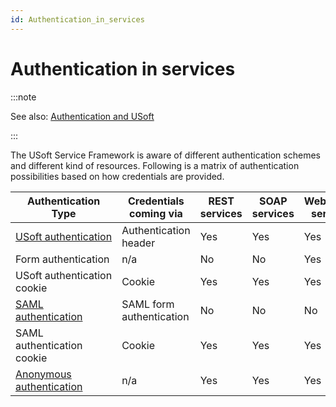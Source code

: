 ```yaml
---
id: Authentication_in_services
---
```


# Authentication in services


:::note

See also: [Authentication and USoft](/docs/Authorisation_and_access/Authentication_and_USoft/Authentication_and_USoft.md)

:::

The USoft Service Framework is aware of different authentication schemes and different kind of resources. Following is a matrix of authentication possibilities based on how credentials are provided.

|**Authentication Type**|**Credentials coming via**|**REST services**|**SOAP services**|**WebSocket services**|**Web Applications**|
|--------|--------|--------|--------|--------|--------|
|[USoft authentication](/docs/Services/Authentication_in_services/USoft_authentication_for_services.md)|Authentication header|Yes     |Yes     |Yes     |No      |
|Form authentication|n/a     |No      |No      |Yes     |
|USoft authentication cookie|Cookie  |Yes     |Yes     |Yes     |
|[SAML authentication](/docs/Services/Authentication_in_services/SAML_authentication.md)|SAML form authentication|No      |No      |No      |Yes     |
|SAML authentication cookie|Cookie  |Yes     |Yes     |Yes     |
|[Anonymous authentication](/docs/Services/Authentication_in_services/Anonymous_authentication.md)|n/a     |Yes     |Yes     |Yes     |No      |



 